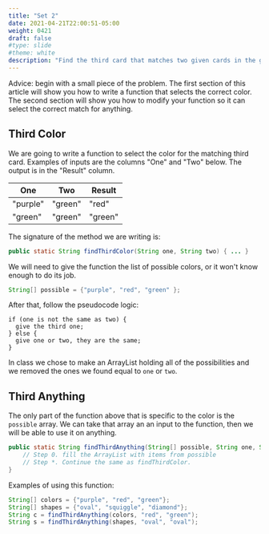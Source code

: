 ```yaml
---
title: "Set 2"
date: 2021-04-21T22:00:51-05:00
weight: 0421
draft: false
#type: slide
#theme: white
description: "Find the third card that matches two given cards in the game of Set."
---
```


Advice: begin with a small piece of the problem. The first section of
this article will show you how to write a function that selects the
correct color. The second section will show you how to modify your
function so it can select the correct match for anything.

## Third Color

We are going to write a function to select the color for the matching
third card. Examples of inputs are the columns "One" and "Two"
below. The output is in the "Result" column.

| One      |  Two    |  Result |
|----------|---------|---------|
| "purple" | "green" |   "red" |
| "green"  | "green" | "green" |

The signature of the method we are writing is:
```java
public static String findThirdColor(String one, String two) { ... }
```

We will need to give the function the list of possible colors, or it
won't know enough to do its job.

```java
String[] possible = {"purple", "red", "green" };
```

After that, follow the pseudocode logic:

```
if (one is not the same as two) {
  give the third one;
} else {
  give one or two, they are the same;
}
```

In class we chose to make an ArrayList holding all of the
possibilities and we removed the ones we found equal to `one` or
`two`. 

## Third Anything

The only part of the function above that is specific to the color is
the `possible` array. We can take that array an an input to the
function, then we will be able to use it on anything.

```java
public static String findThirdAnything(String[] possible, String one, String two) {
    // Step 0. fill the ArrayList with items from possible
    // Step *. Continue the same as findThirdColor.
}
```

Examples of using this function:
```java
String[] colors = {"purple", "red", "green"};
String[] shapes = {"oval", "squiggle", "diamond"};
String c = findThirdAnything(colors, "red", "green");
String s = findThirdAnything(shapes, "oval", "oval");
```
